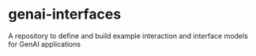 # genai-interfaces
A repository to define and build example interaction and interface models for GenAI applications
